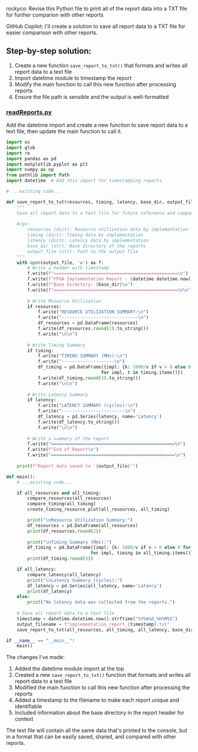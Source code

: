 rockyco: Revise this Python file to print all of the report data into a TXT file for further comparion with other reports

GitHub Copilot: I'll create a solution to save all report data to a TXT file for easier comparison with other reports.

## Step-by-step solution:

1. Create a new function `save_report_to_txt()` that formats and writes all report data to a text file
2. Import datetime module to timestamp the report
3. Modify the main function to call this new function after processing reports
4. Ensure the file path is sensible and the output is well-formatted

### [readReports.py](file:///home/jielei/Projects/UTS/peakPicker/HDLCoder/readReports.py)

Add the datetime import and create a new function to save report data to a text file, then update the main function to call it.

````python
import os
import glob
import re
import pandas as pd
import matplotlib.pyplot as plt
import numpy as np
from pathlib import Path
import datetime  # Add this import for timestamping reports

# ...existing code...

def save_report_to_txt(resources, timing, latency, base_dir, output_file="implementation_report.txt"):
    """
    Save all report data to a text file for future reference and comparison.
    
    Args:
        resources (dict): Resource utilization data by implementation
        timing (dict): Timing data by implementation
        latency (dict): Latency data by implementation
        base_dir (str): Base directory of the reports
        output_file (str): Path to the output file
    """
    with open(output_file, 'w') as f:
        # Write a header with timestamp
        f.write(f"===============================================\n")
        f.write(f"FPGA Implementation Report - {datetime.datetime.now()}\n")
        f.write(f"Base Directory: {base_dir}\n")
        f.write(f"===============================================\n\n")
        
        # Write Resource Utilization
        if resources:
            f.write("RESOURCE UTILIZATION SUMMARY:\n")
            f.write("-----------------------------\n")
            df_resources = pd.DataFrame(resources)
            f.write(df_resources.round(2).to_string())
            f.write("\n\n")
        
        # Write Timing Summary
        if timing:
            f.write("TIMING SUMMARY (MHz):\n")
            f.write("--------------------\n")
            df_timing = pd.DataFrame({impl: {k: 1000/v if v > 0 else 0 for k, v in t.items()}
                                    for impl, t in timing.items()})
            f.write(df_timing.round(3).to_string())
            f.write("\n\n")
        
        # Write Latency Summary
        if latency:
            f.write("LATENCY SUMMARY (cycles):\n")
            f.write("------------------------\n")
            df_latency = pd.Series(latency, name='Latency')
            f.write(df_latency.to_string())
            f.write("\n\n")
        
        # Write a summary of the report
        f.write("===============================================\n")
        f.write(f"End of Report\n")
        f.write("===============================================\n")
    
    print(f"Report data saved to '{output_file}'")

def main():
    # ...existing code...

    if all_resources and all_timing:
        compare_resources(all_resources)
        compare_timing(all_timing)
        create_timing_resource_plot(all_resources, all_timing)

        print("\nResource Utilization Summary:")
        df_resources = pd.DataFrame(all_resources)
        print(df_resources.round(2))
        
        print("\nTiming Summary (MHz):")
        df_timing = pd.DataFrame({impl: {k: 1000/v if v > 0 else 0 for k, v in timing.items()}
                                for impl, timing in all_timing.items()})
        print(df_timing.round(3))

    if all_latency:
        compare_latency(all_latency)
        print("\nLatency Summary (cycles):")
        df_latency = pd.Series(all_latency, name='Latency')
        print(df_latency)
    else:
        print("No latency data was collected from the reports.")
    
    # Save all report data to a text file
    timestamp = datetime.datetime.now().strftime("%Y%m%d_%H%M%S")
    output_filename = f"implementation_report_{timestamp}.txt"
    save_report_to_txt(all_resources, all_timing, all_latency, base_dir, output_filename)

if __name__ == "__main__":
    main()
````

The changes I've made:
1. Added the datetime module import at the top
2. Created a new `save_report_to_txt()` function that formats and writes all report data to a text file
3. Modified the main function to call this new function after processing the reports
4. Added a timestamp to the filename to make each report unique and identifiable
5. Included information about the base directory in the report header for context

The text file will contain all the same data that's printed to the console, but in a format that can be easily saved, shared, and compared with other reports.

